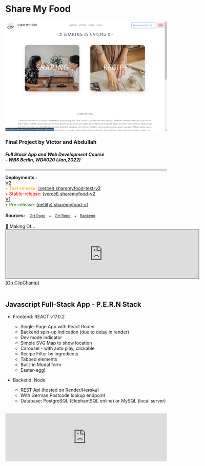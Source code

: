 # Share My Food

<a href="https://sharemyfood-prerelease.vercel.app"><img src="https://raw.githubusercontent.com/vrw-GH/final-project-wd020/0f30e27180ba56cd0ae5abcd38c6e77f99c52aac/project-basics/Screenshot%20(252).png"></a>
<br />
<h3>Final Project by Victor and Abdullah</h3>
<h5><strong>Full Stack App and Web Development Course</strong>
<br />
- WBS Berlin, WD#020 (Jan,2022)</h5>
<hr />
<strong>Deployments :</strong>
<br />
<u>V2</u>
<br />
<span style="color: orange">• Test-release: <a href="https://sharemyfood-prerelease.vercel.app">(vercel) sharemyfood-test-v2</a></span>
<br />
<span style="color: red">• Stable-release: <a href="https://sharemyfood.vercel.app">(vercel) sharemyfood-v2</a></span>
<br />
<u>V1</u>
<br />
<span style="color: green">• Pre-release: <a href="https://vrwgh-finalprojectwd020.netlify.app">(netlify) sharemyfood-v1</a></span>
<br />
<br />
<strong>Sources:</strong><small> &emsp;<a href="https://vrw-gh.github.io/final-project-wd020">GH Page</a>&emsp;•&emsp;<a href="https://github.com/vrw-GH/final-project-wd020">GH Repo</a>&emsp;•&emsp;<a href="https://vrw-gh.github.io/sharemyfood-backend/">Backend</a></small>
<div style="position:relative;width:fit-content;height:fit-content;">
<br />
   🎥 Making Of...
   <br />
   <div style="width:100%;">
   <iframe allowfullscreen style="border:groove" src="https://vrw-gh.github.io/final-project-wd020/project-basics/SMF-Presentation.mp4" width="600" height="auto"></iframe>
   <object data="https://vrw-gh.github.io/final-project-wd020/project-basics/SMF-Presentation.mp4" width="600" height="auto"></object>
   <br />
   </div>
   <a href="https://clipchamp.com/watch/mT0F1UjGS6m?utm_source=embed&utm_medium=embed&utm_campaign=watch" target="_blank">(On ClipChamp)</a>
</div>
<br />
<h2>Javascript Full-Stack App - P.E.R.N Stack</h2>

- Frontend: REACT v17.0.2
  - Single-Page App with React Router
  - Backend spin-up indication (due to delay in render)
  - Dev mode indicator
  - Simple SVG Map to show location
  - Carousel - with auto play, clickable
  - Recipe Filter by ingredients
  - Tabbed elements
  - Built-in Modal form  
  - Easter-egg!

- Backend: Node
  - REST Api (hosted on Render/~~Heroku~~)
  - With German Postcode lookup endpoint
  - Database: PostgreSQL (ElephantSQL online) or MySQL (local server)  

<!-- - Other:
   - xxx -->
<br />
<div style="width:100%;">
<iframe style="border:none" src="https://vrw-gh.github.io/final-project-wd020/project-basics/app-features.txt" width="100%" height="auto" ></iframe>
<object data="https://vrw-gh.github.io/final-project-wd020/project-basics/app-features.txt" width="100%" height="auto"></object>
</div>
